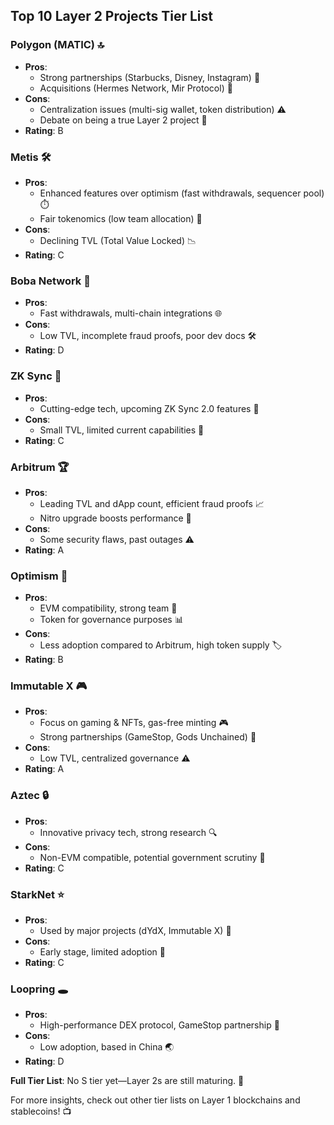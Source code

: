 ## Top 10 Layer 2 Projects Tier List

### Polygon (MATIC) 🔝
- **Pros**: 
  - Strong partnerships (Starbucks, Disney, Instagram) 🌟
  - Acquisitions (Hermes Network, Mir Protocol) 🚀
- **Cons**: 
  - Centralization issues (multi-sig wallet, token distribution) ⚠️
  - Debate on being a true Layer 2 project 🧐
- **Rating**: B

### Metis 🛠️
- **Pros**: 
  - Enhanced features over optimism (fast withdrawals, sequencer pool) ⏱️
  - Fair tokenomics (low team allocation) 💸
- **Cons**: 
  - Declining TVL (Total Value Locked) 📉
- **Rating**: C

### Boba Network 🧋
- **Pros**: 
  - Fast withdrawals, multi-chain integrations 🌐
- **Cons**: 
  - Low TVL, incomplete fraud proofs, poor dev docs 🛠️
- **Rating**: D

### ZK Sync 🧩
- **Pros**: 
  - Cutting-edge tech, upcoming ZK Sync 2.0 features 🌟
- **Cons**: 
  - Small TVL, limited current capabilities 🛑
- **Rating**: C

### Arbitrum 🏆
- **Pros**: 
  - Leading TVL and dApp count, efficient fraud proofs 📈
  - Nitro upgrade boosts performance 🔧
- **Cons**: 
  - Some security flaws, past outages ⚠️
- **Rating**: A

### Optimism 🚀
- **Pros**: 
  - EVM compatibility, strong team 🏅
  - Token for governance purposes 📊
- **Cons**: 
  - Less adoption compared to Arbitrum, high token supply 🏷️
- **Rating**: B

### Immutable X 🎮
- **Pros**: 
  - Focus on gaming & NFTs, gas-free minting 🎮
  - Strong partnerships (GameStop, Gods Unchained) 🤝
- **Cons**: 
  - Low TVL, centralized governance ⚠️
- **Rating**: A

### Aztec 🔒
- **Pros**: 
  - Innovative privacy tech, strong research 🔍
- **Cons**: 
  - Non-EVM compatible, potential government scrutiny 🚨
- **Rating**: C

### StarkNet ⭐
- **Pros**: 
  - Used by major projects (dYdX, Immutable X) 💪
- **Cons**: 
  - Early stage, limited adoption 🔧
- **Rating**: C

### Loopring 🕳️
- **Pros**: 
  - High-performance DEX protocol, GameStop partnership 🤝
- **Cons**: 
  - Low adoption, based in China 🌏
- **Rating**: D

**Full Tier List**: No S tier yet—Layer 2s are still maturing. 🌟

For more insights, check out other tier lists on Layer 1 blockchains and stablecoins! 📺
